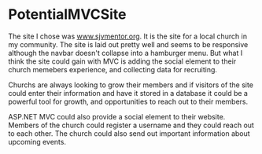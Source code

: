 # PotentialMVCSite

The site I chose was www.sjvmentor.org.  It is the site for a local church in my community.  The site is laid out pretty well and seems to be responsive although the navbar doesn't collapse into a hamburger menu.  But what I think the site could gain with MVC is adding the social element to their church memebers experience, and collecting data for recruiting.  

Churchs are always looking to grow their members and if visitors of the site could enter their information and have it stored in a database it could be a powerful tool for growth, and opportunities to reach out to their members.  

ASP.NET MVC could also provide a social element to their website.  Members of the church could register a username and they could reach out to each other.  The church could also send out important information about upcoming events.   
